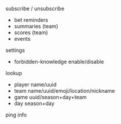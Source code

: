 subscribe / unsubscribe
- bet reminders
- summaries
    (team)
- scores
    (team)
- events


settings
- forbidden-knowledge
    enable/disable

lookup
- player
    name/uuid
- team
    name/uuid/emoji/location/nickname
- game
    uuid/season+day+team
- day
    season+day

ping
info